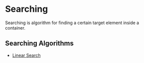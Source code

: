# Searching

Searching is algorithm for finding a certain target element inside a container.

## Searching Algorithms
* [Linear Search](LinearSearch/readme.md)